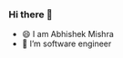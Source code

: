 ### Hi there 👋
- 😄 I am Abhishek Mishra
- 🔭 I’m software engineer


<!--
**abhishek-php/abhishek-php** is a ✨ _special_ ✨ repository because its `README.md` (this file) appears on your GitHub profile.
-->
